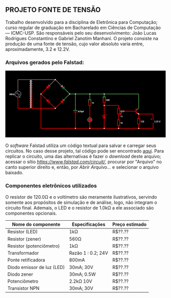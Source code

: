 ## PROJETO FONTE DE TENSÃO

  Trabalho desenvolvido para a disciplina de Eletrônica para Computação; curso regular de graduação em Bacharelado em Ciências de Computação — ICMC-USP. São responsáveis pelo seu desenvolvimento: João Lucas Rodrigues Constantino e Gabriel Zanotim Manhani. O projeto consiste na produção de uma fonte de tensão, cujo valor absoluto varia entre, aproximadamente, 3.2 e 12.2V.

### Arquivos gerados pelo Falstad:
![Diagrama](falstad-image.png)

O *software* Falstad utiliza um código textual para salvar e carregar seus circuitos. No caso desse projeto, tal código pode ser encontrado [aqui](falstad-code.txt). Para replicar o circuito, uma das alternativas é fazer o *download* deste arquivo; acessar o sítio *https://www.falstad.com/circuit/*, procurar por "Arquivo" no canto superior direito e, então, por *Abrir Arquivo...* e selecionar o arquivo baixado.

### Componentes eletrônicos utilizados

O resistor de 120.0Ω e o voltímetro são meramente ilustrativos, servindo somente aos propósitos de simulação e de análise, logo, não integram o circuito final. Ademais, o LED e o resistor de 1.0kΩ a ele associado são componentes opcionais.

Nome do componente | Especificações | Preço estimado |
--- | --- | --- |
Resistor (LED) | 1kΩ | R$??.?? |
Resistor (zener) | 560Ω | R$??.?? |
Resistor (potenciômetro) | 1kΩ | R$??.?? |
Transformador | Razão 1 : 0.2; 24V | R$??.?? |
Ponte retificadora | 800mA | R$??.?? |
Diodo emissor de luz (LED) | 30mA; 30V | R$??.?? |
Diodo zener | 30mA; 0.5W | R$??.?? |
Potenciômetro | 2.2kΩ 10V | R$??.?? |
Transistor NPN | 30mA; 30V | R$??.?? |

